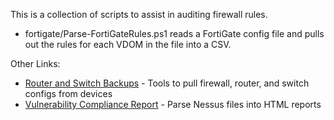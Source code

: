 This is a collection of scripts to assist in auditing firewall rules.

* fortigate/Parse-FortiGateRules.ps1 reads a FortiGate config file and pulls out the rules for each VDOM in the file into a CSV. 

Other Links:
* [Router and Switch Backups](https://github.com/robvandenbrink/rtrbk) - Tools to pull firewall, router, and switch configs from devices
* [Vulnerability Compliance Report](https://github.com/Shellntel/vcr) - Parse Nessus files into HTML reports